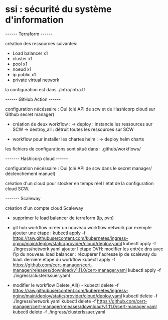 # ssi : sécurité du système d'information

------ Terraform ------ 

création des ressources suivantes:

  - Load balancer x1
  - cluster x1
  - pool x1
  - noeud x1
  - ip public x1
  - private virtual network

la configuration est dans ./infra/infra.tf

------ GitHub Action ------

configuration nécéssaire : Oui (clé API de scw et de Hashicorp cloud sur Github secret manager)

- création de deux workflow :
  -> deploy : instancie les ressources sur SCW
  -> destroy_all : détruit toutes les ressources sur SCW

- workflow pour installer les chartes helm :
  -> deploy helm charts


les fichiers de configurations sont situé dans :
.github/workflows/

------- Hashicorp cloud ------

configuration nécéssaire : Oui (clé API de scw dans le secret manager/ déclenchement manuel)

création d'un cloud pour stocker en temps réel l'état de la configuration cloud SCW.

------- Scaleway

création d'un compte cloud Scaleway



- supprimer le load balancer de terraform (Ip, pvn)
- git hub workflow :creer un nouveau workflow network par exemple
    ajouter une étape :
    kubectl apply -f https://raw.githubusercontent.com/kubernetes/ingress-nginx/main/deploy/static/provider/cloud/deploy.yaml
    kubectl apply -f ./Ingress/network.yaml
    ajouter l'étape OVH:
      modifier les entrée dns avec l'ip du nouveau load balancer : récupérer l'adresse ip de scaleway du load.
    dernière étape du workflow 
    kubectl apply -f https://github.com/cert-manager/cert-manager/releases/download/v1.11.0/cert-manager.yaml
    kubectl apply -f ./ingress/clusterIssuer.yaml

- modifier le workflow Delete_All()
      - kubectl delete -f https://raw.githubusercontent.com/kubernetes/ingress-nginx/main/deploy/static/provider/cloud/deploy.yaml
        kubectl delete -f ./Ingress/network.yaml
        kubectl delete -f https://github.com/cert-manager/cert-manager/releases/download/v1.11.0/cert-manager.yaml
        kubectl delete -f ./ingress/clusterIssuer.yaml




